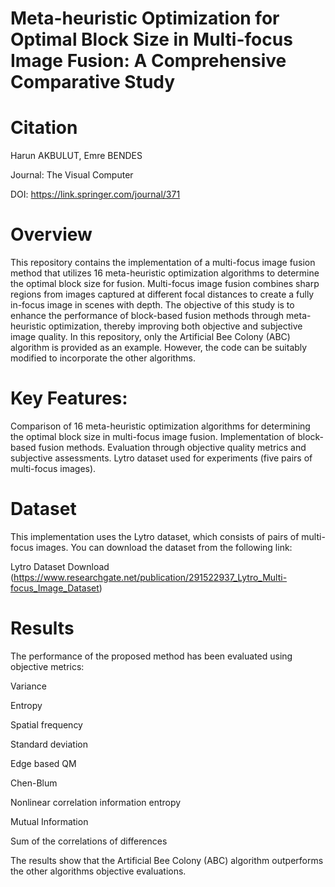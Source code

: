 # Meta-heuristic Optimization for Optimal Block Size in Multi-focus Image Fusion: A Comprehensive Comparative Study
# Citation
Harun AKBULUT, Emre BENDES

Journal: The Visual Computer

DOI: https://link.springer.com/journal/371

# Overview
This repository contains the implementation of a multi-focus image fusion method that utilizes 16 meta-heuristic optimization algorithms to determine the optimal block size for fusion. Multi-focus image fusion combines sharp regions from images captured at different focal distances to create a fully in-focus image in scenes with depth. The objective of this study is to enhance the performance of block-based fusion methods through meta-heuristic optimization, thereby improving both objective and subjective image quality. In this repository, only the Artificial Bee Colony (ABC) algorithm is provided as an example. However, the code can be suitably modified to incorporate the other algorithms.
# Key Features:
Comparison of 16 meta-heuristic optimization algorithms for determining the optimal block size in multi-focus image fusion.
Implementation of block-based fusion methods.
Evaluation through objective quality metrics and subjective assessments.
Lytro dataset used for experiments (five pairs of multi-focus images).
# Dataset
This implementation uses the Lytro dataset, which consists of pairs of multi-focus images. You can download the dataset from the following link:

Lytro Dataset Download (https://www.researchgate.net/publication/291522937_Lytro_Multi-focus_Image_Dataset)
# Results
The performance of the proposed method has been evaluated using objective metrics:

Variance 

Entropy 

Spatial frequency

Standard deviation 

Edge based QM 

Chen-Blum 

Nonlinear correlation information entropy 

Mutual Information 

Sum of the correlations of differences 

The results show that the Artificial Bee Colony (ABC) algorithm outperforms the other algorithms objective evaluations.


